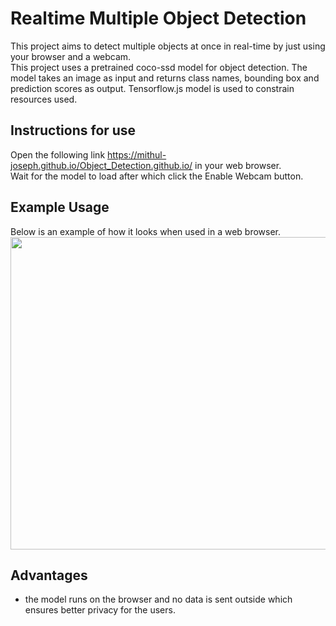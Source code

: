 # Realtime Multiple Object Detection
This project aims to detect multiple objects at once in real-time by just using your browser and a webcam.  
This project uses a pretrained coco-ssd model for object detection. The model takes an image as input and returns class names, bounding box and prediction scores as output. Tensorflow.js model is used to constrain resources used.  

## Instructions for use
Open the following link https://mithul-joseph.github.io/Object_Detection.github.io/ in your web browser.  
Wait for the model to load after which click the Enable Webcam button.

## Example Usage
Below is an example of how it looks when used in a web browser.   
<img src="https://user-images.githubusercontent.com/66838626/158981979-1dfe0cab-8199-4190-944c-b1f3d336b369.png" width="600" height="500">

## Advantages
- the model runs on the browser and no data is sent outside which ensures better privacy for the users.

